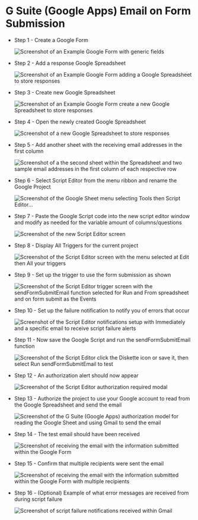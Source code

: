 # G Suite (Google Apps) Email on Form Submission


* Step 1  - Create a Google Form

	![Screenshot of an Example Google Form with generic fields](https://raw.githubusercontent.com/PatrickLeonard/GoogleFormSubmissionEmail/master/Screen%20Prints/01-Example%20Form.png)

* Step 2  - Add a response Google Spreadsheet

	![Screenshot of an Example Google Form adding a Google Spreadsheet to store responses](https://raw.githubusercontent.com/PatrickLeonard/GoogleFormSubmissionEmail/master/Screen%20Prints/02-Add_Response_Spreadsheet.png)

* Step 3  - Create new Google Spreadsheet

	![Screenshot of an Example Google Form create a new Google Spreadsheet to store responses](https://raw.githubusercontent.com/PatrickLeonard/GoogleFormSubmissionEmail/master/Screen%20Prints/03-Create_New_Sheet.png)

* Step 4  - Open the newly created Google Spreadsheet

	![Screenshot of a new Google Spreadsheet to store responses](https://raw.githubusercontent.com/PatrickLeonard/GoogleFormSubmissionEmail/master/Screen%20Prints/04-Open%20Sheet.png)

* Step 5  - Add another sheet with the receiving email addresses in the first column

	![Screenshot of a the second sheet within the Spreadsheet and two sample email addresses in the first column of each respective row ](https://raw.githubusercontent.com/PatrickLeonard/GoogleFormSubmissionEmail/master/Screen%20Prints/05-Email_Addresses.png)

* Step 6  - Select Script Editor from the menu ribbon and rename the Google Project

	![Screenshot of the Google Sheet menu selecting Tools then Script Editor...](https://raw.githubusercontent.com/PatrickLeonard/GoogleFormSubmissionEmail/e41213ca6a7670ee10291573b421673b44648e23/Screen%20Prints/06-Select_Script_Editor.png)

* Step 7  - Paste the Google Script code into the new script editor window and modify as needed for the variable amount of columns/questions

	![Screenshot of the new Script Editor screen](https://raw.githubusercontent.com/PatrickLeonard/GoogleFormSubmissionEmail/master/Screen%20Prints/07-New_Script_Editor.png)

* Step 8  - Display All Triggers for the current project

	![Screenshot of the Script Editor screen with the menu selected at Edit then All your triggers](https://raw.githubusercontent.com/PatrickLeonard/GoogleFormSubmissionEmail/master/Screen%20Prints/08-Display_All_Triggers.png)

* Step 9  - Set up the trigger to use the form submission as shown

	![Screenshot of the Script Editor trigger screen with the sendFormSubmitEmail function selected for Run and From spreadsheet and on form submit as the Events](https://raw.githubusercontent.com/PatrickLeonard/GoogleFormSubmissionEmail/master/Screen%20Prints/09-Trigger_Setup.png)

* Step 10 - Set up the failure notification to notify you of errors that occur

	![Screenshot of the Script Editor notifications setup with Immediately and a specific email to receive script failure alerts](https://raw.githubusercontent.com/PatrickLeonard/GoogleFormSubmissionEmail/master/Screen%20Prints/10-Failure_Notification.png)

* Step 11 - Now save the Google Script and run the sendFormSubmitEmail function

	![Screenshot of the Script Editor click the Diskette icon or save it, then select Run sendFormSubmitEmail to test](https://raw.githubusercontent.com/PatrickLeonard/GoogleFormSubmissionEmail/master/Screen%20Prints/11-Save_and_Test.png)

* Step 12 - An authorization alert should now appear

	![Screenshot of the Script Editor authorization required modal](https://raw.githubusercontent.com/PatrickLeonard/GoogleFormSubmissionEmail/master/Screen%20Prints/12-Authorization_Alert.png)

* Step 13 - Authorize the project to use your Google account to read from the Google Spreadsheet and send the email

	![Screenshot of the G Suite (Google Apps) authorization model for reading the Google Sheet and using Gmail to send the email](https://raw.githubusercontent.com/PatrickLeonard/GoogleFormSubmissionEmail/master/Screen%20Prints/13-Allow_Permissions.png)

* Step 14 - The test email should have been received

	![Screenshot of receiving the email with the information submitted within the Google Form](https://raw.githubusercontent.com/PatrickLeonard/GoogleFormSubmissionEmail/master/Screen%20Prints/14-Example_Email_Received.png)

* Step 15 - Confirm that multiple recipients were sent the email

	![Screenshot of receiving the email with the information submitted within the Google Form with multiple recipients](https://raw.githubusercontent.com/PatrickLeonard/GoogleFormSubmissionEmail/master/Screen%20Prints/15-Confirm_Multiple_Users_Emailed.png)

* Step 16 - (Optional) Example of what error messages are received from during script failure

	![Screenshot of script failure notifications received within Gmail](https://raw.githubusercontent.com/PatrickLeonard/GoogleFormSubmissionEmail/master/Screen%20Prints/16-Script_Failure_Emails.png)